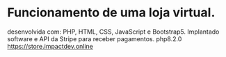# Funcionamento de uma loja virtual.
desenvolvida com:
PHP, HTML, CSS, JavaScript e Bootstrap5.
Implantado software e API da Stripe para receber pagamentos.
php8.2.0
https://store.impactdev.online
